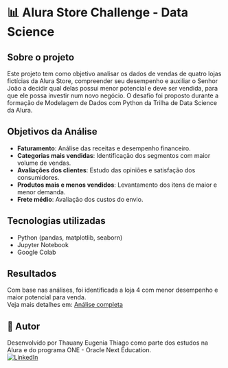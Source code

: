 # 📊 Alura Store Challenge - Data Science
## Sobre o projeto
Este projeto tem como objetivo analisar os dados de vendas de quatro lojas fictícias da Alura Store, compreender seu desempenho e auxiliar o Senhor João a decidir qual delas possui menor potencial e deve ser vendida, para que ele possa investir num novo negócio. 
O desafio foi proposto durante a formação de Modelagem de Dados com Python da Trilha de Data Science da Alura.

## Objetivos da Análise
- **Faturamento**: Análise das receitas e desempenho financeiro.  
- **Categorias mais vendidas**: Identificação dos segmentos com maior volume de vendas.  
- **Avaliações dos clientes**: Estudo das opiniões e satisfação dos consumidores.  
- **Produtos mais e menos vendidos**: Levantamento dos itens de maior e menor demanda.  
- **Frete médio**: Avaliação dos custos do envio.

## Tecnologias utilizadas
- Python (pandas, matplotlib, seaborn)
- Jupyter Notebook
- Google Colab

## Resultados
Com base nas análises, foi identificada a loja 4 com menor desempenho e maior potencial para venda. \
Veja mais detalhes em: [Análise completa](https://github.com/Thauanythiago/Challenge-AluraStore/blob/075d15c558eb36a7d905fdca750721268fbe7c64/AluraStoreBr.ipynb)



## 👤 Autor
Desenvolvido por Thauany Eugenia Thiago como parte dos estudos na Alura e do programa ONE - Oracle Next Education.\
[![LinkedIn](https://img.shields.io/badge/LinkedIn-0077B5?style=for-the-badge&logo=linkedin&logoColor=white)](https://www.linkedin.com/in/thauany-eugenia-thiago-629048203)

